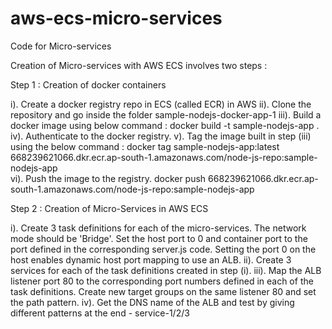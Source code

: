 # aws-ecs-micro-services
Code for Micro-services

Creation of Micro-services with AWS ECS involves two steps :

Step 1 : Creation of docker containers

i). Create a docker registry repo in ECS (called ECR) in AWS
ii). Clone the repository and go inside the folder sample-nodejs-docker-app-1
iii). Build a docker image using below command :
   docker build -t sample-nodejs-app .
iv). Authenticate to the docker registry.
v). Tag the image built in step (iii) using the below command :
    docker tag sample-nodejs-app:latest 668239621066.dkr.ecr.ap-south-1.amazonaws.com/node-js-repo:sample-nodejs-app    
vi). Push the image to the registry.
    docker push 668239621066.dkr.ecr.ap-south-1.amazonaws.com/node-js-repo:sample-nodejs-app
    
	
Step 2 : Creation of Micro-Services in AWS ECS

i). Create 3 task definitions for each of the micro-services. The network mode should be 'Bridge'. Set the host port to 0 and container port to the port defined in the corresponding server.js code. Setting the port 0 on the host enables dynamic host port mapping to use an ALB.
ii). Create 3 services for each of the task definitions created in step (i).
iii). Map the ALB listener port 80 to the corresponding port numbers defined in each of the task definitions. Create new target groups on the same listener 80 and set the path pattern.
iv). Get the DNS name of the ALB and test by giving different patterns at the end - service-1/2/3
